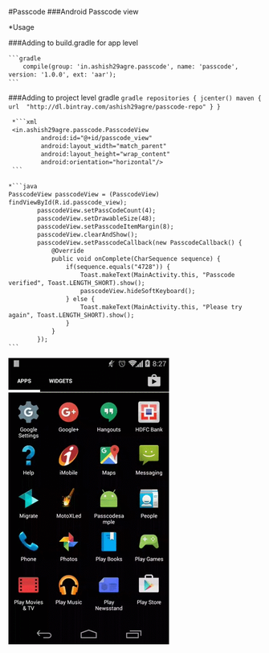 #Passcode
###Android Passcode view

*Usage

###Adding to build.gradle for app level

    ```gradle
        compile(group: 'in.ashish29agre.passcode', name: 'passcode', version: '1.0.0', ext: 'aar');
    ```

###Adding to project level gradle
    ```gradle
        repositories {
            jcenter()
            maven {
                url  "http://dl.bintray.com/ashish29agre/passcode-repo"
            }
        }
    ```

     *```xml
     <in.ashish29agre.passcode.PasscodeView
             android:id="@+id/passcode_view"
             android:layout_width="match_parent"
             android:layout_height="wrap_content"
             android:orientation="horizontal"/>
     ```

    *```java
    PasscodeView passcodeView = (PasscodeView) findViewById(R.id.passcode_view);
            passcodeView.setPassCodeCount(4);
            passcodeView.setDrawableSize(48);
            passcodeView.setPasscodeItemMargin(8);
            passcodeView.clearAndShow();
            passcodeView.setPasscodeCallback(new PasscodeCallback() {
                @Override
                public void onComplete(CharSequence sequence) {
                    if(sequence.equals("4728")) {
                        Toast.makeText(MainActivity.this, "Passcode verified", Toast.LENGTH_SHORT).show();
                        passcodeView.hideSoftKeyboard();
                    } else {
                        Toast.makeText(MainActivity.this, "Please try again", Toast.LENGTH_SHORT).show();
                    }
                }
            });
    ```


![Image of Yaktocat](ySmiih.gif)


